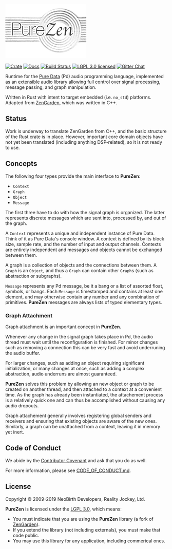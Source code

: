 <img alt="PureZen" src="https://raw.githubusercontent.com/NeoBirth/PureZen/master/purezen.png" width="50%">

[![Crate][crate-image]][crate-link]
[![Docs][docs-image]][docs-link]
[![Build Status][build-image]][build-link]
[![LGPL 3.0 licensed][license-image]][license-link]
[![Gitter Chat][gitter-image]][gitter-link]

Runtime for the [Pure Data] (Pd) audio programming language, implemented as an
extensible audio library allowing full control over signal processing, message
passing, and graph manipulation.

Written in Rust with intent to target embedded (i.e. `no_std`) platforms.
Adapted from [ZenGarden], which was written in C++.

## Status

Work is underway to translate ZenGarden from C++, and the basic structure of
the Rust crate is in place. However, important core domain objects have not
yet been translated (including anything DSP-related), so it is not ready
to use.

## Concepts

The following four types provide the main interface to **PureZen**:

- `Context`
- `Graph`
- `Object`
- `Message`

The first three have to do with how the signal graph is organized.
The latter represents discrete messages which are sent into, processed by,
and out of the graph.

A `Context` represents a unique and independent instance of Pure Data.
Think of it as Pure Data's console window. A context is defined by its
block size, sample rate, and the number of input and output channels.
Contexts are entirely independent and messages and objects cannot be exchanged
between them.

A graph is a collection of objects and the connections between them.
A `Graph` is an `Object`, and thus a `Graph` can contain other `Graph`s
(such as abstraction or subgraphs).

`Message` represents any Pd message, be it a bang or a list of assorted float,
symbols, or bangs. Each `Message` is timestamped and contains at least one
element, and may otherwise contain any number and any combination of
primitives. **PureZen** messages are always lists of typed elementary types.

### Graph Attachment

Graph attachment is an important concept in **PureZen**.

Whenever any change in the signal graph takes place in Pd, the audio thread
must wait until the reconfiguration is finished. For minor changes such as
removing a connection this can be very fast and avoid underruning the audio
buffer.

For larger changes, such as adding an object requiring significant
initialization, or many changes at once, such as adding a complex abstraction,
audio underruns are almost guaranteed.

**PureZen** solves this problem by allowing an new object or graph to be
created on another thread, and then attached to a context at a convenient
time. As the graph has already been instantiated, the attachement process is a
relatively quick one and can thus be accomplished without causing any audio
dropouts.

Graph attachement generally involves registering global senders and receivers
and ensuring that existing objects are aware of the new ones. Similarly, a
graph can be unattached from a context, leaving it in memory yet inert.

## Code of Conduct

We abide by the [Contributor Covenant][cc] and ask that you do as well.

For more information, please see [CODE_OF_CONDUCT.md].

## License

Copyright © 2009-2019 NeoBirth Developers, Reality Jockey, Ltd.

**PureZen** is licensed under the [LGPL 3.0], which means:

- You must indicate that you are using the **PureZen** library (a fork of [ZenGarden]).
- If you extend the library (not including externals), you must make that code public.
- You may use this library for any application, including commerical ones.

[crate-image]: https://img.shields.io/crates/v/purezen.svg
[crate-link]: https://crates.io/crates/purezen
[docs-image]: https://docs.rs/purezen/badge.svg
[docs-link]: https://docs.rs/purezen/
[build-image]: https://secure.travis-ci.org/NeoBirth/PureZen.svg?branch=master
[build-link]: https://travis-ci.org/NeoBirth/PureZen
[license-image]: https://img.shields.io/badge/license-LGPL%203.0-blue.svg
[license-link]: https://github.com/NeoBirth/PureZen/blob/master/COPYING.LESSER
[gitter-image]: https://badges.gitter.im/NeoBirth/PureZen.svg
[gitter-link]: https://gitter.im/NeoBirth/PureZen
[Pure Data]: https://puredata.info/
[ZenGarden]: https://github.com/mhroth/ZenGarden
[cc]: https://contributor-covenant.org
[CODE_OF_CONDUCT.md]: https://github.com/NeoBirth/PureZen/blob/master/CODE_OF_CONDUCT.md
[LGPL 3.0]: https://www.gnu.org/licenses/lgpl-3.0.en.html
